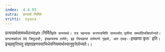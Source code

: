 ```yaml
---
index:  4.4.93
sutra:  छन्दसो निर्मिते
vritti:  nyasa
---
```


प्रत्ययार्थसामर्थ्यलभ्या` इति। `निर्मिते` इति प्रत्ययार्थः। तत्र च्छन्दसः करणत्वमिति सामर्थ्यात् तृतीया समर्थविभक्तिर्लभ्यते। छन्दःशब्दोऽयं वेदे त्रिष्टुवादौ, इच्छायाश्च वर्त्तते; इह त्विच्छायां वर्त्तमानो गृह्यते, अत एवाह-- `इच्छाया कृतः` इति। इच्छावृत्तिस्तु संज्ञाग्रहणस्याभिधेयनियमार्थस्यानुवृत्तेर्लभ्यते।।


